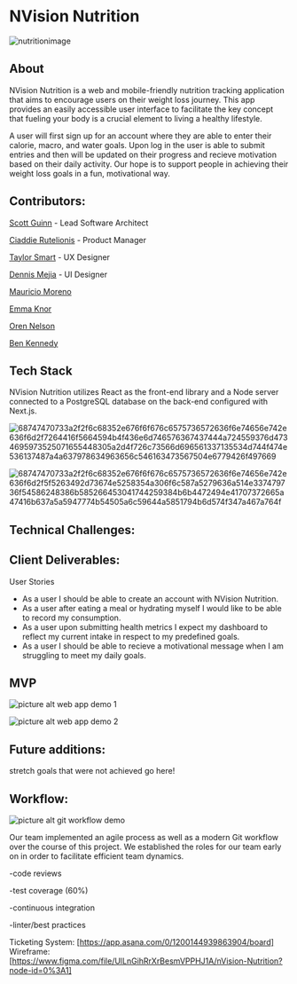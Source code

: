 # NVision Nutrition

![nutritionimage](https://user-images.githubusercontent.com/73598239/113371941-b6ce2100-9324-11eb-9c23-a75eecbf2f04.png)

## About

NVision Nutrition is a web and mobile-friendly nutrition tracking application that aims to encourage users on their weight loss journey. This app provides an easily accessible user interface to facilitate the key concept that fueling your body is a crucial element to living a healthy lifestyle.

A user will first sign up for an account where they are able to enter their calorie, macro, and water goals. Upon log in the user is able to submit entries and then will be updated on their progress and recieve motivation based on their daily activity. Our hope is to  support people in achieving their weight loss goals in a fun, motivational way.


## Contributors:

[Scott Guinn](https://github.com/Scott-Guinn) - Lead Software Architect

[Ciaddie Rutelionis](https://github.com/Ciaddie) - Product Manager

[Taylor Smart](https://github.com/taylorsmart) - UX Designer

[Dennis Mejia](https://github.com/dennismejia) - UI Designer

[Mauricio Moreno](https://github.com/mmoren01)

[Emma Knor](https://github.com/emmaknor)

[Oren Nelson](https://github.com/nohren)

[Ben Kennedy](https://github.com/benkennedy98)


## Tech Stack
NVision Nutrition utilizes React as the front-end library and a Node server connected to a PostgreSQL database on the back-end configured with Next.js.

![68747470733a2f2f6c68352e676f6f676c6575736572636f6e74656e742e636f6d2f7264416f5664594b4f436e6d746576367437444a724559376d4734695973525071655448305a2d4f726c73566d696561337135534d744f474e536137487a4a637978634963656c546163473567504e6779426f497669](https://user-images.githubusercontent.com/73598239/113373808-e7b05500-9328-11eb-8f31-38830ea4a3c8.png)

![68747470733a2f2f6c68352e676f6f676c6575736572636f6e74656e742e636f6d2f5f5263492d73674e5258354a306f6c587a5279636a514e337479736f54586248386b585266453041744259384b6b4472494e41707372665a47416b637a5a5947774b54505a6c59644a5851794b6d574f347a467a764f](https://user-images.githubusercontent.com/73598239/113373813-ebdc7280-9328-11eb-8a4e-dcee209e0861.png)


## Technical Challenges:

## Client Deliverables:

User Stories
* As a user I should be able to create an account with NVision Nutrition.
* As a user after eating a meal or hydrating myself I would like to be able to record my consumption.
* As a user upon submitting health metrics I expect my dashboard to reflect my current intake in respect to my predefined goals.
* As a user I should be able to recieve a motivational message when I am struggling to meet my daily goals.

## MVP
![picture alt](http://via.placeholder.com/200x150 "Title is optional")
web app demo 1

![picture alt](http://via.placeholder.com/200x150 "Title is optional")
web app demo 2

## Future additions:
stretch goals that were not achieved go here!

## Workflow:
![picture alt](http://via.placeholder.com/200x150 "Title is optional")
git workflow demo

Our team implemented an agile process as well as a modern Git workflow over the course of this project. We established the roles for our team early on in order to facilitate efficient team dynamics. 

-code reviews

-test coverage (60%)

-continuous integration

-linter/best practices

Ticketing System: [https://app.asana.com/0/1200144939863904/board]
Wireframe: [https://www.figma.com/file/UlLnGihRrXrBesmVPPHJ1A/nVision-Nutrition?node-id=0%3A1]
